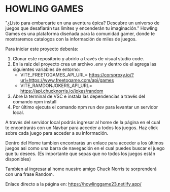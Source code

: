# HOWLING GAMES

"¿Listo para embarcarte en una aventura épica? Descubre un universo de juegos que desafiarán tus límites y encenderán tu imaginación."
Howling Games es una plataforma diseñada para la comunidad gamer, donde te mostraremos catalogos con la información de miles de juegos.

Para iniciar este proyecto deberás:

1. Clonar este repositorio y abrirlo a través de visual studio code.
2. En la raiz del proyecto crea un archivo .env y dentro de el agrega las siguientes variables de entorno: 
    - VITE_FREETOGAMES_API_URL= https://corsproxy.io/?url=https://www.freetogame.com/api/games
    - VITE_RAMDONJOKERS_API_URL= https://api.chucknorris.io/jokes/random
3. Abre la terminal de VSC e instala las dependencias a través del comando npm install
4. Por último ejecuta el comando npm run dev para levantar un servidor local. 

A través del servidor local podrás ingresar al home de la página en el cual te encontrarás con un Navbar para acceder a todos los juegos. Haz click sobre cada juego para acceder a su información.

Dentro del Home tambien encontrarás un enlace para acceder a los últimos juegos asi como una barra de navegación en el cual puedes buscar el juego que tu desees. (Es importante que sepas que no todos los juegos están disponibles)

Tambien al ingresar al home nuestro amigo Chuck Norris te sorprenderá con una frase Random.

Enlace directo a la página en: https://howlinggame23.netlify.app/
